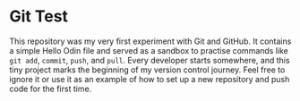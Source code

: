 # Git Test

This repository was my very first experiment with Git and GitHub.  It contains a simple Hello Odin file and served as a sandbox to practise commands like `git add`, `commit`, `push`, and `pull`.  Every developer starts somewhere, and this tiny project marks the beginning of my version control journey.  Feel free to ignore it or use it as an example of how to set up a new repository and push code for the first time.

